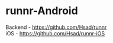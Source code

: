 # runnr-Android

Backend - https://github.com/Hsad/runnr  
iOS - https://github.com/Hsad/runnr-iOS  
